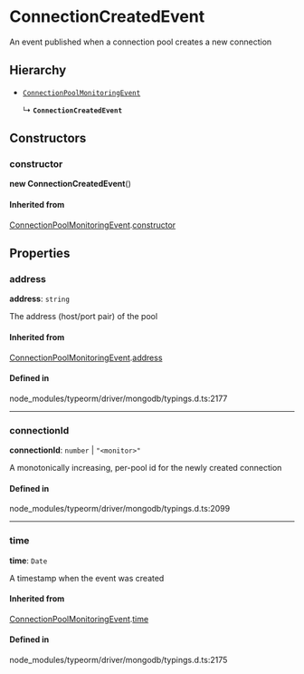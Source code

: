# ConnectionCreatedEvent

An event published when a connection pool creates a new connection

## Hierarchy

- [`ConnectionPoolMonitoringEvent`](ConnectionPoolMonitoringEvent.md)

  ↳ **`ConnectionCreatedEvent`**

## Constructors

### constructor

**new ConnectionCreatedEvent**()

#### Inherited from

[ConnectionPoolMonitoringEvent](ConnectionPoolMonitoringEvent.md).[constructor](ConnectionPoolMonitoringEvent.md#constructor)

## Properties

### address

 **address**: `string`

The address (host/port pair) of the pool

#### Inherited from

[ConnectionPoolMonitoringEvent](ConnectionPoolMonitoringEvent.md).[address](ConnectionPoolMonitoringEvent.md#address)

#### Defined in

node_modules/typeorm/driver/mongodb/typings.d.ts:2177

___

### connectionId

 **connectionId**: `number` \| ``"<monitor>"``

A monotonically increasing, per-pool id for the newly created connection

#### Defined in

node_modules/typeorm/driver/mongodb/typings.d.ts:2099

___

### time

 **time**: `Date`

A timestamp when the event was created

#### Inherited from

[ConnectionPoolMonitoringEvent](ConnectionPoolMonitoringEvent.md).[time](ConnectionPoolMonitoringEvent.md#time)

#### Defined in

node_modules/typeorm/driver/mongodb/typings.d.ts:2175
